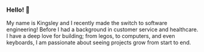 ### Hello! 👋

My name is Kingsley and I recently made the switch to software engineering! Before I had a background in customer service and healthcare. I have a deep love for building; from legos, to computers, and even keyboards, I am passionate about seeing projects grow from start to end.






<!--
**Codesley/Codesley** is a ✨ _special_ ✨ repository because its `README.md` (this file) appears on your GitHub profile.

Here are some ideas to get you started:

- 🔭 I’m currently working on ...
- 🌱 I’m currently learning ...
- 👯 I’m looking to collaborate on ...
- 🤔 I’m looking for help with ...
- 💬 Ask me about ...
- 📫 How to reach me: ...
- 😄 Pronouns: ...
- ⚡ Fun fact: ...
-->
